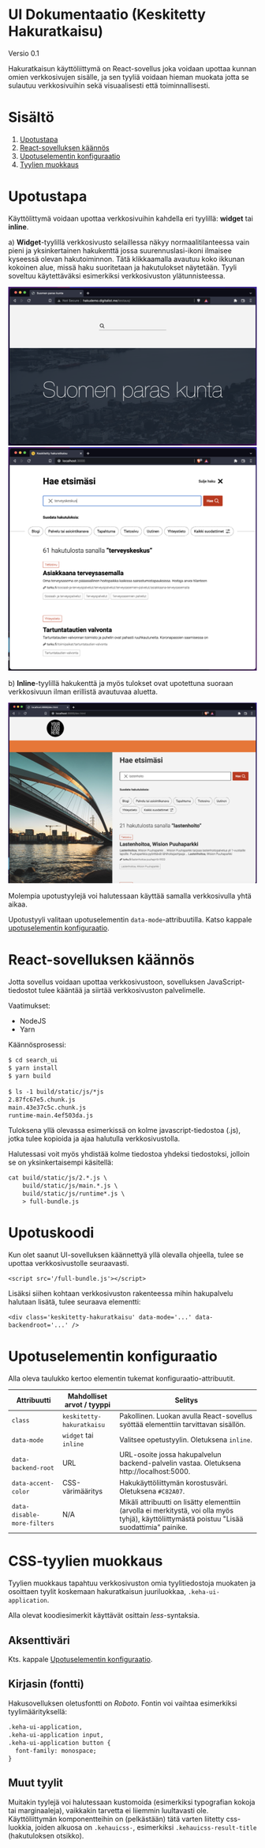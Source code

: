 # UI Dokumentaatio (Keskitetty Hakuratkaisu)

Versio 0.1

Hakuratkaisun käyttöliittymä on React-sovellus joka voidaan upottaa kunnan omien verkkosivujen sisälle, ja sen tyyliä voidaan hieman muokata jotta se sulautuu verkkosivuihin sekä visuaalisesti että toiminnallisesti.

# Sisältö

1. [Upotustapa](#upotustapa)
2. [React-sovelluksen käännös](#react-sovelluksen-käännös)
3. [Upotuselementin konfiguraatio](#upotuselementin-konfiguraatio)
4. [Tyylien muokkaus](#tyylin-muokkaus)

# Upotustapa

Käyttölittymä voidaan upottaa verkkosivuihin kahdella eri tyylillä: **widget** tai **inline**.

a) **Widget**-tyylillä verkkosivusto selaillessa näkyy normaalitilanteessa vain pieni ja yksinkertainen hakukenttä jossa suurennuslasi-ikoni ilmaisee kyseessä olevan hakutoiminnon. Tätä klikkaamalla avautuu koko ikkunan kokoinen alue, missä haku suoritetaan ja hakutulokset näytetään. Tyyli soveltuu käytettäväksi esimerkiksi verkkosivuston ylätunnisteessa. 

![widget-upotus](img/ui-widget.png)
![widget-upotus avattuna](img/ui-widget-open.png)

b) **Inline**-tyylillä hakukenttä ja myös tulokset ovat upotettuna suoraan verkkosivuun ilman erillistä avautuvaa aluetta.

![inline-upotus](img/ui-inline.png)

Molempia upotustyylejä voi halutessaan käyttää samalla verkkosivulla yhtä aikaa.

Upotustyyli valitaan upotuselementin `data-mode`-attribuutilla. Katso kappale [upotuselementin konfiguraatio](#upotuselementin-konfiguraatio).

# React-sovelluksen käännös

Jotta sovellus voidaan upottaa verkkosivustoon, sovelluksen JavaScript-tiedostot tulee kääntää ja siirtää verkkosivuston palvelimelle.

Vaatimukset:
* NodeJS
* Yarn

Käännösprosessi:
```
$ cd search_ui
$ yarn install
$ yarn build

$ ls -1 build/static/js/*js
2.87fc67e5.chunk.js
main.43e37c5c.chunk.js
runtime-main.4ef503da.js
```

Tuloksena yllä olevassa esimerkissä on kolme javascript-tiedostoa (.js), jotka tulee kopioida ja ajaa halutulla verkkosivustolla.

Halutessasi voit myös yhdistää kolme tiedostoa yhdeksi tiedostoksi, jolloin se on yksinkertaisempi käsitellä:
```
cat build/static/js/2.*.js \
    build/static/js/main.*.js \
    build/static/js/runtime*.js \
    > full-bundle.js
```

# Upotuskoodi

Kun olet saanut UI-sovelluksen käännettyä yllä olevalla ohjeella, tulee se upottaa verkkosivustolle seuraavasti.

```
<script src='/full-bundle.js'></script>
```

Lisäksi siihen kohtaan verkkosivuston rakenteessa mihin hakupalvelu halutaan lisätä, tulee seuraava elementti:

```
<div class='keskitetty-hakuratkaisu' data-mode='...' data-backendroot='...' />
```

# Upotuselementin konfiguraatio

Alla oleva taulukko kertoo elementin tukemat konfiguraatio-attribuutit.

| Attribuutti | Mahdolliset arvot / tyyppi | Selitys |
|-|-|-|
| `class` | `keskitetty-hakuratkaisu` | Pakollinen. Luokan avulla React-sovellus syöttää elementtiin tarvittavan sisällön. |
| `data-mode` | `widget` tai `inline` | Valitsee opetustyylin. Oletuksena `inline`. |
| `data-backend-root` | URL | URL-osoite jossa hakupalvelun backend-palvelin vastaa. Oletuksena http://localhost:5000. |
| `data-accent-color` | CSS-värimääritys | Hakukäyttöliittymän korostusväri. Oletuksena `#C82A07`. |
| `data-disable-more-filters` | N/A | Mikäli attribuutti on lisätty elementtiin (arvolla ei merkitystä, voi olla myös tyhjä), käyttöliittymästä poistuu "Lisää suodattimia" painike. |

# CSS-tyylien muokkaus

Tyylien muokkaus tapahtuu verkkosivuston omia tyylitiedostoja muokaten ja osoittaen tyylit koskemaan hakuratkaisun juuriluokkaa, `.keha-ui-application`.

Alla olevat koodiesimerkit käyttävät osittain *less*-syntaksia.

## Aksenttiväri

Kts. kappale [Upotuselementin konfiguraatio](#upotuselementin-konfiguraatio).

## Kirjasin (fontti)

Hakusovelluksen oletusfontti on *Roboto*. Fontin voi vaihtaa esimerkiksi tyylimäärityksellä:

```
.keha-ui-application,
.keha-ui-application input,
.keha-ui-application button {
  font-family: monospace;
}
```

## Muut tyylit

Muitakin tyylejä voi halutessaan kustomoida (esimerkiksi typografian kokoja tai marginaaleja), vaikkakin tarvetta ei liiemmin luultavasti ole. Käyttöliittymän komponentteihin on (pelkästään) tätä varten liitetty css-luokkia, joiden alkuosa on `.kehauicss-`, esimerkiksi `.kehauicss-result-title` (hakutuloksen otsikko).
